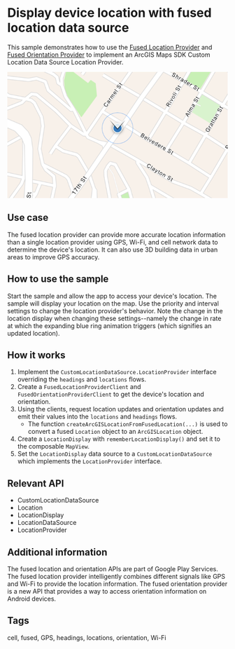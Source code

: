 # Display device location with fused location data source

This sample demonstrates how to use the [Fused Location Provider](https://developers.google.com/location-context/fused-location-provider) and [Fused Orientation Provider](https://android-developers.googleblog.com/2024/03/introducing-fused-orientation-provider-api.html) to implement an ArcGIS Maps SDK Custom Location Data Source Location Provider.

![Image of display device location with fused location data source](display-device-location-with-fused-location-data-source.png)

## Use case

The fused location provider can provide more accurate location information than a single location provider using GPS, Wi-Fi, and cell network data to determine the device's location. It can also use 3D building data in urban areas to improve GPS accuracy.

## How to use the sample

Start the sample and allow the app to access your device's location. The sample will display your location on the map. Use the priority and interval settings to change the location provider's behavior. Note the change in the location display when changing these settings--namely the change in rate at which the expanding blue ring animation triggers (which signifies an updated location).

## How it works

1. Implement the `CustomLocationDataSource.LocationProvider` interface overriding the `headings` and `locations` flows.
2. Create a `FusedLocationProviderClient` and `FusedOrientationProviderClient` to get the device's location and orientation.
3. Using the clients, request location updates and orientation updates and emit their values into the `locations` and `headings` flows.
   - The function `createArcGISLocationFromFusedLocation(...)` is used to convert a fused `Location` object to an `ArcGISLocation` object.
4. Create a `LocationDisplay` with `rememberLocationDisplay()` and set it to the composable `MapView`.
5. Set the `LocationDisplay` data source to a `CustomLocationDataSource` which implements the `LocationProvider` interface.


## Relevant API

* CustomLocationDataSource
* Location
* LocationDisplay
* LocationDataSource
* LocationProvider

## Additional information

The fused location and orientation APIs are part of Google Play Services. The fused location provider intelligently combines different signals like GPS and Wi-Fi to provide the location information. The fused orientation provider is a new API that provides a way to access orientation information on Android devices.

## Tags

cell, fused, GPS, headings, locations, orientation,  Wi-Fi
